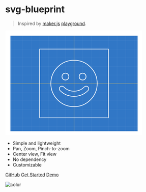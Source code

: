 # svg-blueprint

> Inspired by [maker.js](https://maker.js.org/) [playground](https://maker.js.org/playground/).

![Screenshot](screenshot.png?raw=true)

- Simple and lightweight
- Pan, Zoom, Pinch-to-zoom
- Center view, Fit view
- No dependency
- Customizable

[GitHub](https://github.com/onlfait/svg-blueprint)
[Get Started](#quick-start)
[Demo](https://onlfait.github.io/svg-blueprint/demo/)

![color](#f0f0f0)
